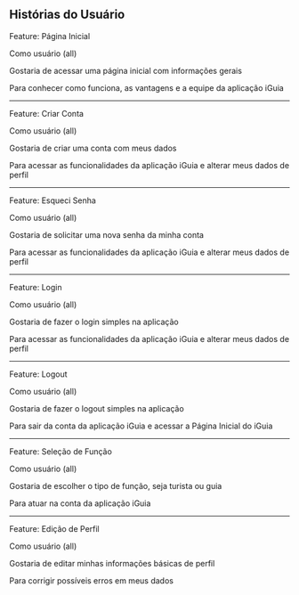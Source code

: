 ## Histórias do Usuário

  
Feature: Página Inicial

Como usuário (all)

Gostaria de acessar uma página inicial com informações gerais

Para conhecer como funciona, as vantagens e a equipe da aplicação iGuia

  ------------------------
  
Feature: Criar Conta

Como usuário (all)

Gostaria de criar uma conta com meus dados

Para acessar as funcionalidades da aplicação iGuia e alterar meus dados de perfil

  ------------------------

Feature: Esqueci Senha
  
Como usuário (all)

Gostaria de solicitar uma nova senha da minha conta

Para acessar as funcionalidades da aplicação iGuia e alterar meus dados de perfil

  ------------------------
  
Feature: Login
  
Como usuário (all)

Gostaria de fazer o login simples na aplicação

Para acessar as funcionalidades da aplicação iGuia e alterar meus dados de perfil

  ------------------------
  
Feature: Logout
  
Como usuário (all)

Gostaria de fazer o logout simples na aplicação

Para sair da conta da aplicação iGuia e acessar a Página Inicial do iGuia

  ------------------------
  
Feature: Seleção de Função
  
Como usuário (all)

Gostaria de escolher o tipo de função, seja turista ou guia

Para atuar na conta da aplicação iGuia

  ------------------------
  
Feature: Edição de Perfil
  
Como usuário (all)

Gostaria de editar minhas informações básicas de perfil

Para corrigir possíveis erros em meus dados
